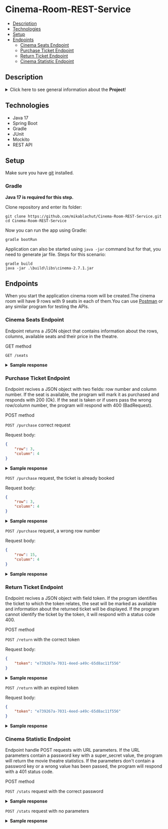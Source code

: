 # Cinema-Room-REST-Service
* [Description](#description)
* [Technologies](#technologies)
* [Setup](#setup)
* [Endpoints](#endpoints)
    * [Cinema Seats Endpoint](#cinema-seats-endpoint)
    * [Purchase Ticket Endpoint](#purchase-ticket-endpoint)
    * [Return Ticket Endpoint](#return-ticket-endpoint)
    * [Cinema Statistic Endpoint](#cinema-statistic-endpoint)
    
## Description

<details>
<summary>Click here to see general information about the <b>Project</b>!</summary>

Web application which allows to manage a small movie theathre. The service supoorts REST requests: availability of seats, ticket sales, ticket refund and cinema statistics (current income, number of available seats, number of purchased tickets).

The idea for project comes from [JetBrains Academy](https://www.jetbrains.com/academy/) Java Beckend Developer track.
  
</details>

## Technologies

<ul>
  <li>Java 17</li>
  <li>Spring Boot</li>
  <li>Gradle</li>
  <li>JUnit</li>
  <li>Mockito</li>
  <li>REST API</li>
</ul>

## Setup

Make sure you have [git](https://git-scm.com/) installed.

### Gradle

<b>Java 17 is required for this step.</b>

Clone repository and enter its folder:

```
git clone https://github.com/mikablachut/Cinema-Room-REST-Service.git
cd Cinema-Room-REST-Service
```

Now you can run the app using Gradle:

```
gradle bootRun
```

Application can also be started using ```java -jar``` command but for that, you need to generate jar file.
Steps for this scenario:

```
gradle build
java -jar .\build\libs\cinema-2.7.1.jar
```

## Endpoints

When you start the application cinema room will be created.The cinema room will have 9 rows with 9 seats in each of them.You can use [Postman](https://www.postman.com) or any similar program for testing the APIs.

### Cinema Seats Endpoint

Endpoint returns a JSON object that contains information about the rows, columns, available seats and their price in the theatre.

GET method

```GET /seats```

<details>
<summary><b>Sample response</b></summary>
<p>

```json
{
   "total_rows":9,
   "total_columns":9,
   "available_seats":[
      {
         "row":1,
         "column":1,
         "price":10
      },
      {
         "row":1,
         "column":2,
         "price":10
      },
      {
         "row":1,
         "column":3,
         "price":10
      },

      ........

      {
         "row":9,
         "column":8,
         "price":8
      },
      {
         "row":9,
         "column":9,
         "price":8
      }
   ]
}
```
</p>
</details>

### Purchase Ticket Endpoint

Endpoint recives a JSON object with two fields: row number and column number. If the seat is available, the program will mark it as purchased and responds with 200 (Ok). If the seat is taken or if users pass the wrong row/column number, the program will respond with 400 (BadRequest).

POST method

```POST /purchase``` correct request

Request body:

```json
{
    "row": 3,
    "column": 4
}
```

<details>
<summary><b>Sample response</b></summary>
<p>

```json
{
    "token": "e739267a-7031-4eed-a49c-65d8ac11f556",
    "ticket": {
        "row": 3,
        "column": 4,
        "price": 10
    }
}
```

</p>
</details>

```POST /purchase``` request, the ticket is already booked

Request body:

```json
{
    "row": 3,
    "column": 4
}
```

<details>
<summary><b>Sample response</b></summary>
<p>

```json
{
  "error": "The ticket has been already purchased!"
}
```

</p>
</details>

```POST /purchase```  request, a wrong row number

Request body:

```json
{
    "row": 15,
    "column": 4
}
```

<details>
<summary><b>Sample response</b></summary>
<p>

```json
{
   "error": "The number of a row or a column is out of bounds!"
}
```

</p>
</details>

### Return Ticket Endpoint

Endpoint recives a JSON object with field token. If the program identifies the ticket to which the token relates, the seat will be marked as available and information about the returned ticket will be displayed. If the program cannot identify the ticket by the token, it will respond with a status code 400.

POST method

```POST /return``` with the correct token

Request body:

```json
{
    "token": "e739267a-7031-4eed-a49c-65d8ac11f556"
}
```

<details>
<summary><b>Sample response</b></summary>
<p>

```json
{
    "returned_ticket": {
        "row": 1,
        "column": 2,
        "price": 10
    }
}
```

</p>
</details>

```POST /return``` with an expired token

Request body:

```json
{
    "token": "e739267a-7031-4eed-a49c-65d8ac11f556"
}
```

<details>
<summary><b>Sample response</b></summary>
<p>

```json
{
    "error": "Wrong token!"
}
```

</p>
</details>

### Cinema Statistic Endpoint

Endpoint handle POST requests with URL parameters.  If the URL parameters contain a password key with a super_secret value, the program will return the movie theatre statistics. If the parameters don't contain a password key or a wrong value has been passed, the program will respond with a 401 status code.

POST method

```POST /stats``` request with the correct password

<details>
<summary><b>Sample response</b></summary>
<p>

```json
{
    "current_income": 30,
    "number_of_available_seats": 78,
    "number_of_purchased_tickets": 3
}
```

</p>
</details>

```POST /stats``` request with no parameters

<details>
<summary><b>Sample response</b></summary>
<p>

```json
{
    "error": "The password is wrong!"
}
```

</p>
</details>
